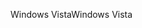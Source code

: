 <span data-ttu-id="2f735-101">Windows Vista</span><span class="sxs-lookup"><span data-stu-id="2f735-101">Windows Vista</span></span>